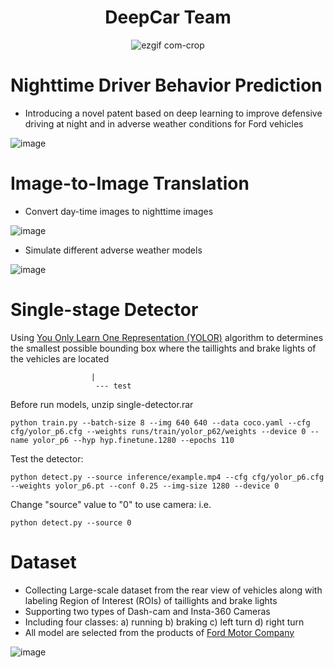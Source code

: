 <div align="center">
  
# DeepCar Team
![ezgif com-crop](https://github.com/DeepCar/Taillight_Recognition/assets/96300226/25e0a88f-427f-4019-9876-27166256cada)

</div>


# Nighttime Driver Behavior Prediction 


* Introducing a novel patent based on deep learning to improve defensive driving at night and in adverse weather conditions for Ford vehicles

![image](https://github.com/DeepCar/Taillight_Recognition/assets/96300226/f8ec26d3-e08c-440f-9cdb-d2b26864b15d)


# Image-to-Image Translation
* Convert day-time images to nighttime images
  
![image](https://github.com/DeepCar/Taillight_Recognition/assets/96300226/814f22d8-f0a7-4928-8ff0-ab9d0c7bcea3)


* Simulate different adverse weather models

![image](https://github.com/DeepCar/Taillight_Recognition/assets/96300226/d7420b41-73ea-4c27-960b-12ee4828f98f)


# Single-stage Detector

Using [You Only Learn One Representation (YOLOR)](https://github.com/WongKinYiu/yolor) algorithm  to determines the smallest possible bounding box where the taillights and brake lights of the vehicles are located

``` yolor_dataset -----train
                  |
                   --- test
```

Before run models, unzip single-detector.rar
 
```
python train.py --batch-size 8 --img 640 640 --data coco.yaml --cfg cfg/yolor_p6.cfg --weights runs/train/yolor_p62/weights --device 0 --name yolor_p6 --hyp hyp.finetune.1280 --epochs 110
```

Test the detector:
```
python detect.py --source inference/example.mp4 --cfg cfg/yolor_p6.cfg --weights yolor_p6.pt --conf 0.25 --img-size 1280 --device 0
```
Change "source" value to "0" to use camera: i.e. 
```
python detect.py --source 0
```

# Dataset


* Collecting Large-scale dataset from the rear view of vehicles along with labeling Region of Interest (ROIs) of taillights and brake lights
* Supporting two types of Dash-cam and Insta-360 Cameras
* Including four classes: a) running  b) braking c) left turn  d) right turn
* All model are selected from the products of [Ford Motor Company](https://www.ford.com/)

![image](https://github.com/DeepCar/Taillight_Recognition/assets/96300226/ea37ea5e-3f1c-4332-bad4-72799f289599)

